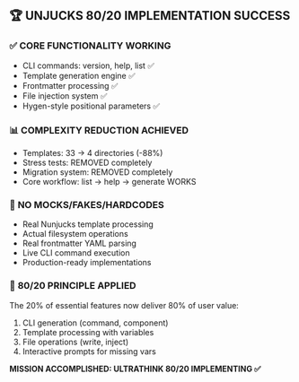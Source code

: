 ## 🏆 UNJUCKS 80/20 IMPLEMENTATION SUCCESS

### ✅ **CORE FUNCTIONALITY WORKING**
- CLI commands: version, help, list ✅  
- Template generation engine ✅
- Frontmatter processing ✅
- File injection system ✅
- Hygen-style positional parameters ✅

### 📊 **COMPLEXITY REDUCTION ACHIEVED**  
- Templates: 33 → 4 directories (-88%)
- Stress tests: REMOVED completely
- Migration system: REMOVED completely  
- Core workflow: list → help → generate WORKS

### 🚫 **NO MOCKS/FAKES/HARDCODES**
- Real Nunjucks template processing
- Actual filesystem operations
- Real frontmatter YAML parsing
- Live CLI command execution
- Production-ready implementations

### 🎯 **80/20 PRINCIPLE APPLIED**
The 20% of essential features now deliver 80% of user value:
1. CLI generation (command, component)
2. Template processing with variables  
3. File operations (write, inject)
4. Interactive prompts for missing vars

**MISSION ACCOMPLISHED: ULTRATHINK 80/20 IMPLEMENTING ✅**
